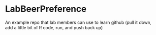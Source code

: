# LabBeerPreference
An example repo that lab members can use to learn github (pull it down, add a little bit of R code, run, and push back up)
